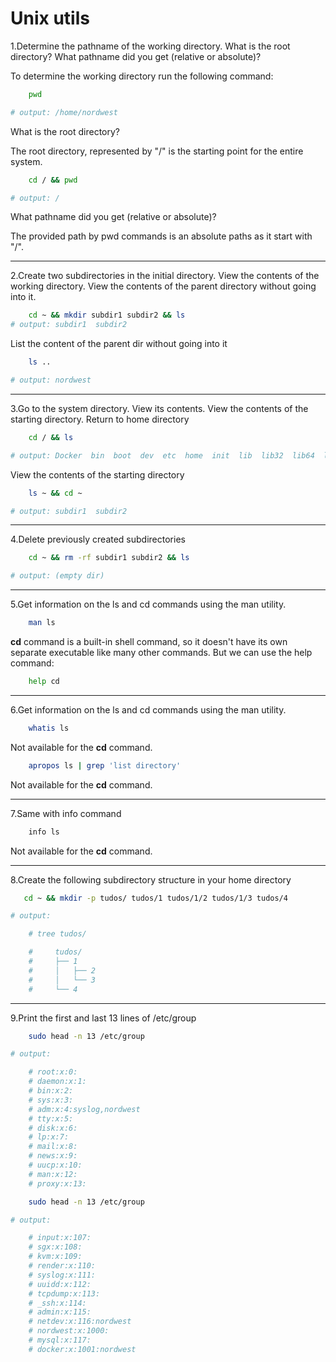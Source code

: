 
# Unix utils 

1.Determine the pathname of the working directory. What is the root directory? What pathname did you get (relative or absolute)?


To determine the working directory run the following command:

```sh
    pwd

# output: /home/nordwest
```


What is the root directory?

The root directory, represented by "/" is the starting point for the entire system.

```sh
    cd / && pwd

# output: /
```

What pathname did you get (relative or absolute)?

The provided path by pwd commands is an absolute paths as it start with "/".

---

2.Create two subdirectories in the initial directory. View the contents of the working directory. View the contents of the parent directory without going into it.

```sh
    cd ~ && mkdir subdir1 subdir2 && ls
# output: subdir1  subdir2
```

List the content of the parent dir without going into it

```sh
    ls ..

# output: nordwest
```

---

3.Go to the system directory. View its contents. View the contents of the starting directory. Return to home directory

```sh
    cd / && ls

# output: Docker  bin  boot  dev  etc  home  init  lib  lib32  lib64  libx32  lost+found  media  mnt  opt  proc  root  run  sbin  snap  srv  sys  tmp  usr  var
```

View the contents of the starting directory

```sh 
    ls ~ && cd ~

# output: subdir1  subdir2
```

---

4.Delete previously created subdirectories

```sh
    cd ~ && rm -rf subdir1 subdir2 && ls

# output: (empty dir)
```

---

5.Get information on the ls and cd commands using the man utility. 

```sh
    man ls 
```

**cd** command is a built-in shell command, so it doesn't have its own separate executable like many other commands. But we can use the help command:

```sh
    help cd 
```
---
6.Get information on the ls and cd commands using the man utility. 

```sh
    whatis ls
```

Not available for the **cd** command. 

```sh
    apropos ls | grep 'list directory'
```
Not available for the **cd** command. 

---

7.Same with info command 

```sh
    info ls
```

Not available for the **cd** command. 

---

8.Create the following subdirectory structure in your home directory   

```sh 
   cd ~ && mkdir -p tudos/ tudos/1 tudos/1/2 tudos/1/3 tudos/4

# output:

    # tree tudos/

    #     tudos/
    #     ├── 1
    #     │   ├── 2
    #     │   └── 3
    #     └── 4
```

---

9.Print the first and last 13 lines of /etc/group


```sh
    sudo head -n 13 /etc/group

# output:

    # root:x:0:
    # daemon:x:1:
    # bin:x:2:
    # sys:x:3:
    # adm:x:4:syslog,nordwest
    # tty:x:5:
    # disk:x:6:
    # lp:x:7:
    # mail:x:8:
    # news:x:9:
    # uucp:x:10:
    # man:x:12:
    # proxy:x:13:
```

```sh
    sudo head -n 13 /etc/group

# output:

    # input:x:107:
    # sgx:x:108:
    # kvm:x:109:
    # render:x:110:
    # syslog:x:111:
    # uuidd:x:112:
    # tcpdump:x:113:
    # _ssh:x:114:
    # admin:x:115:
    # netdev:x:116:nordwest
    # nordwest:x:1000:
    # mysql:x:117:
    # docker:x:1001:nordwest
```